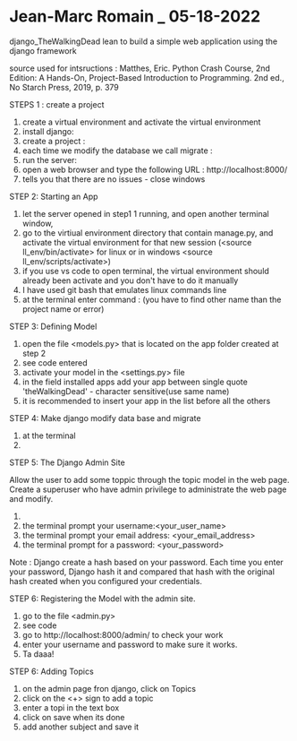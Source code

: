 # Jean-Marc Romain _ 05-18-2022
django_TheWalkingDead
lean to build a simple web application using the django framework

source used for intsructions : 
Matthes, Eric. Python Crash Course, 2nd Edition: A Hands-On, Project-Based Introduction to Programming. 2nd ed., No Starch Press, 2019, p. 379

STEPS 1 : create a project

1. create a virtual environment and activate the virtual environment
2. install django: <pip install django>
3. create a project : <django-admin startproject The_Walking_dead>
4. each time we modify the database we call migrate : <python manage.py migrate>
5. run the server: <python manage.py runserver>
6. open a web browser and type the following URL : http://localhost:8000/ 
7. tells you that there are no issues - close windows

STEP 2: Starting an App

1. let the server opened in step1 1 running,  and open another terminal window,
2. go to the virtiual environment directory that contain manage.py, and activate the virtual environment for that new session (<source ll_env/bin/activate> for linux or in windows <source ll_env/scripts/activate>)
3. if you use vs code to open terminal, the virtual environment should already been activate and you don't have to do it manually
4. I have used git bash that emulates linux commands line  
5. at the terminal enter command : <python manage.py startapp theWalkingDead> (you have to find other name than the project name or error)

STEP 3: Defining Model

1. open the file <models.py> that is located on the app folder created at step 2
2. see code entered
3. activate your model in the <settings.py> file
4. in the field installed apps add your app between single quote 'theWalkingDead' - character sensitive(use same name)
5. it is recommended to insert your app in the list before all the others 

STEP 4: Make django modify data base and migrate

1. at the terminal <python manage.py makemigrations theWalkingDead>
2. <python manage.py migrate>

STEP 5: The Django Admin Site

Allow the user to add some toppic through the topic model in the web page. Create a superuser
who have admin privilege to administrate the web page and modify.
1. <python manage.py createsuperuser>
2. the terminal prompt your username:<your_user_name>
3. the terminal prompt your email address: <your_email_address>
4. the terminal prompt for a password: <your_password>

Note : Django create a hash based on your password. Each time you enter your password, Django hash it and compared that hash with the original hash created when you configured your credentials.

STEP 6: Registering the Model with the admin site.

1. go to the file <admin.py>
2. see code 
3. go to http://localhost:8000/admin/ to check your work
4. enter your username and password to make sure it works.
5. Ta daaa!

STEP 6: Adding Topics

1. on the admin page fron django, click on Topics
2. click on the <+> sign to add a topic
3. enter a topi in the text box 
4. click on save when its done
5. add another subject and save it









